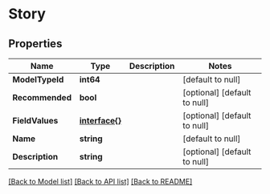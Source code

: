 # Story

## Properties
Name | Type | Description | Notes
------------ | ------------- | ------------- | -------------
**ModelTypeId** | **int64** |  | [default to null]
**Recommended** | **bool** |  | [optional] [default to null]
**FieldValues** | [**interface{}**](interface{}.md) |  | [optional] [default to null]
**Name** | **string** |  | [default to null]
**Description** | **string** |  | [optional] [default to null]

[[Back to Model list]](../README.md#documentation-for-models) [[Back to API list]](../README.md#documentation-for-api-endpoints) [[Back to README]](../README.md)


